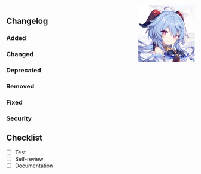 <img align="right" width="30%" src="https://github.com/QubitPi/QubitPi/raw/master/img/aergia/甘雨.png">

Changelog
---------

### Added

### Changed

### Deprecated

### Removed

### Fixed

### Security

Checklist
---------

- [ ] Test
- [ ] Self-review
- [ ] Documentation
